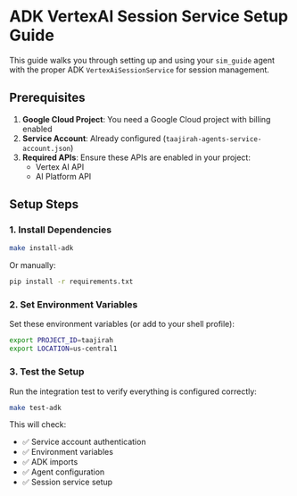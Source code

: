 # ADK VertexAI Session Service Setup Guide

This guide walks you through setting up and using your `sim_guide` agent with the proper ADK `VertexAiSessionService` for session management.

## Prerequisites

1. **Google Cloud Project**: You need a Google Cloud project with billing enabled
2. **Service Account**: Already configured (`taajirah-agents-service-account.json`)
3. **Required APIs**: Ensure these APIs are enabled in your project:
   - Vertex AI API
   - AI Platform API

## Setup Steps

### 1. Install Dependencies

```bash
make install-adk
```

Or manually:

```bash
pip install -r requirements.txt
```

### 2. Set Environment Variables

Set these environment variables (or add to your shell profile):

```bash
export PROJECT_ID=taajirah
export LOCATION=us-central1

```

### 3. Test the Setup

Run the integration test to verify everything is configured correctly:

```bash
make test-adk
```

This will check:

- ✅ Service account authentication
- ✅ Environment variables
- ✅ ADK imports
- ✅ Agent configuration
- ✅ Session service setup
